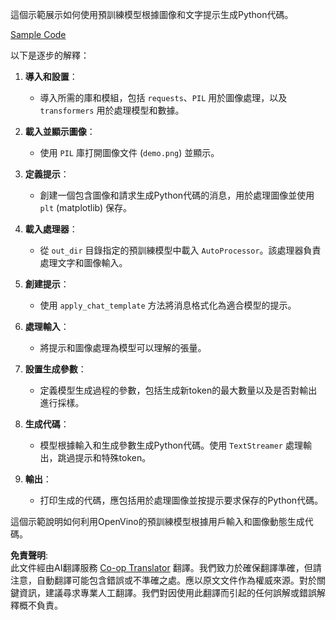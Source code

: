 <!--
CO_OP_TRANSLATOR_METADATA:
{
  "original_hash": "69d48385b1f1b31dd20dbb2405031bff",
  "translation_date": "2025-04-04T18:41:34+00:00",
  "source_file": "md\\02.Application\\04.Vision\\Phi3\\E2E_OpenVino_Phi3Vision.md",
  "language_code": "hk"
}
-->
這個示範展示如何使用預訓練模型根據圖像和文字提示生成Python代碼。

[Sample Code](../../../../../../code/06.E2E/E2E_OpenVino_Phi3-vision.ipynb)

以下是逐步的解釋：

1. **導入和設置**：
   - 導入所需的庫和模組，包括 `requests`、`PIL` 用於圖像處理，以及 `transformers` 用於處理模型和數據。

2. **載入並顯示圖像**：
   - 使用 `PIL` 庫打開圖像文件 (`demo.png`) 並顯示。

3. **定義提示**：
   - 創建一個包含圖像和請求生成Python代碼的消息，用於處理圖像並使用 `plt` (matplotlib) 保存。

4. **載入處理器**：
   - 從 `out_dir` 目錄指定的預訓練模型中載入 `AutoProcessor`。該處理器負責處理文字和圖像輸入。

5. **創建提示**：
   - 使用 `apply_chat_template` 方法將消息格式化為適合模型的提示。

6. **處理輸入**：
   - 將提示和圖像處理為模型可以理解的張量。

7. **設置生成參數**：
   - 定義模型生成過程的參數，包括生成新token的最大數量以及是否對輸出進行採樣。

8. **生成代碼**：
   - 模型根據輸入和生成參數生成Python代碼。使用 `TextStreamer` 處理輸出，跳過提示和特殊token。

9. **輸出**：
   - 打印生成的代碼，應包括用於處理圖像並按提示要求保存的Python代碼。

這個示範說明如何利用OpenVino的預訓練模型根據用戶輸入和圖像動態生成代碼。

**免責聲明**:  
此文件經由AI翻譯服務 [Co-op Translator](https://github.com/Azure/co-op-translator) 翻譯。我們致力於確保翻譯準確，但請注意，自動翻譯可能包含錯誤或不準確之處。應以原文文件作為權威來源。對於關鍵資訊，建議尋求專業人工翻譯。我們對因使用此翻譯而引起的任何誤解或錯誤解釋概不負責。